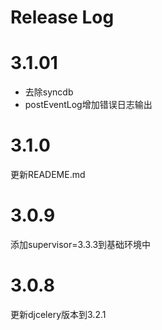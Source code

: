 Release Log
===============================
# 3.1.01
- 去除syncdb
- postEventLog增加错误日志输出

# 3.1.0
更新READEME.md

# 3.0.9
添加supervisor=3.3.3到基础环境中

# 3.0.8
更新djcelery版本到3.2.1
